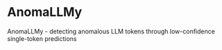 # AnomaLLMy
AnomaLLMy - detecting anomalous LLM tokens through low-confidence single-token predictions
